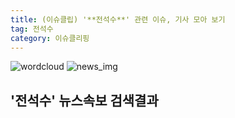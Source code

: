 ```yaml
---
title: (이슈클립) '**전석수**' 관련 이슈, 기사 모아 보기
tag: 전석수
category: 이슈클리핑
---
```

![wordcloud](https://s3.ap-northeast-2.amazonaws.com/lyrics101-wordcloud/2018-10-04-1538589613.png)
![news_img](https://user-images.githubusercontent.com/42597476/44507050-1206f400-a6e4-11e8-8d98-7ffbfebb353f.png)
## **'**전석수**'** 뉴스속보 검색결과

